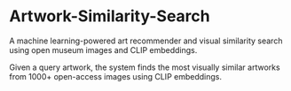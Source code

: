# Artwork-Similarity-Search
A machine learning-powered art recommender and visual similarity search using open museum images and CLIP embeddings.

Given a query artwork, the system finds the most visually similar artworks from 1000+ open-access images using CLIP embeddings.

